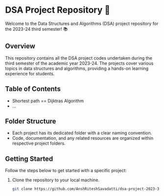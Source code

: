# DSA Project Repository 🚀

Welcome to the Data Structures and Algorithms (DSA) project repository for the 2023-24 third semester! 📚

## Overview
This repository contains all the DSA project codes undertaken during the third semester of the academic year 2023-24. The projects cover various topics in data structures and algorithms, providing a hands-on learning experience for students.

## Table of Contents
- Shortest path == Dijktras Algorithm
- ...

## Folder Structure
- Each project has its dedicated folder with a clear naming convention.
- Code, documentation, and any related resources are organized within respective project folders.

## Getting Started
Follow the steps below to get started with a specific project:

1. Clone the repository to your local machine.
   ```bash
   git clone https://github.com/AnshRiteshSavadatti/dsa-project-2023-3rdsem-trafficManagement.git


